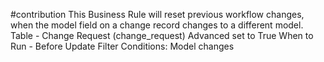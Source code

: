 #contribution
This Business Rule will reset previous workflow changes, when the model field on a change record changes to a different model.
Table - Change Request (change_request)
Advanced set to True
When to Run - Before Update
Filter Conditions: Model changes
